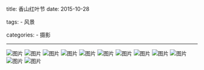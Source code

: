 title: 香山红叶节
date: 2015-10-28

tags:
    - 风景

categories:
    - 摄影

---

![图片](http://7xia33.com1.z0.glb.clouddn.com/xiangshanIMG_6998.JPG) 
![图片](http://7xia33.com1.z0.glb.clouddn.com/xiangshanIMG_7008.JPG)
![图片](http://7xia33.com1.z0.glb.clouddn.com/xiangshanIMG_7035.JPG)
![图片](http://7xia33.com1.z0.glb.clouddn.com/xiangshanIMG_7060.JPG)
![图片](http://7xia33.com1.z0.glb.clouddn.com/xiangshanIMG_7074.JPG)
![图片](http://7xia33.com1.z0.glb.clouddn.com/xiangshanIMG_7093.JPG)
![图片](http://7xia33.com1.z0.glb.clouddn.com/xiangshanIMG_7095.JPG)
![图片](http://7xia33.com1.z0.glb.clouddn.com/xiangshanIMG_7152.JPG)
![图片](http://7xia33.com1.z0.glb.clouddn.com/xiangshanIMG_7202.JPG)
![图片](http://7xia33.com1.z0.glb.clouddn.com/xiangshanIMG_7251.JPG)
![图片](http://7xia33.com1.z0.glb.clouddn.com/xiangshanIMG_7257.JPG)
![图片](http://7xia33.com1.z0.glb.clouddn.com/xiangshanIMG_7263.JPG)

<br>